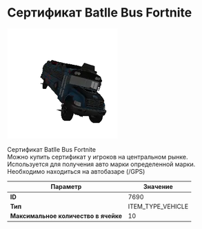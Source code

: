 # Сертификат Batlle Bus Fortnite

![Item Image](../img/7690.webp?raw=true)

Сертификат Batlle Bus Fortnite<br>Можно купить сертификат у игроков на центральном рынке.<br>Используется для получения авто марки определенной марки.<br>Необходимо находиться на автобазаре (/GPS)


| Параметр | Значение |
|----------|----------|
| **ID** | 7690 |
| **Тип** | ITEM_TYPE_VEHICLE |
| **Максимальное количество в ячейке** | 10 |

